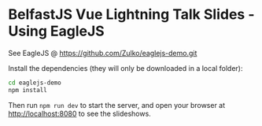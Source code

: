 # BelfastJS Vue Lightning Talk Slides - Using EagleJS

See EagleJS @  https://github.com/Zulko/eaglejs-demo.git
 
Install the dependencies (they will only be downloaded in a local folder):
```bash
cd eaglejs-demo
npm install
```

Then run ```npm run dev``` to start the server, and open your browser at [http://localhost:8080](http://localhost:8080) to see the slideshows.
